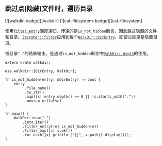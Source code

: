 ## 跳过点(隐藏)文件时，遍历目录

[![walkdir-badge]][walkdir] [![cat-filesystem-badge]][cat-filesystem]

使用[`filter_entry`]深度递归，传递的是`is_not_hidden`断言，因此跳过隐藏的文件和目录。[`Iterator::filter`]应用到每个[`WalkDir::DirEntry`]，即使父目录是隐藏目录。

根目录`"."`的结果输出，是通过`is_not_hidden`断言中[`WalkDir::depth`]的使用。

```rust,no_run
extern crate walkdir;

use walkdir::{DirEntry, WalkDir};

fn is_not_hidden(entry: &DirEntry) -> bool {
    entry
         .file_name()
         .to_str()
         .map(|s| entry.depth() == 0 || !s.starts_with("."))
         .unwrap_or(false)
}

fn main() {
    WalkDir::new(".")
        .into_iter()
        .filter_entry(|e| is_not_hidden(e))
        .filter_map(|v| v.ok())
        .for_each(|x| println!("{}", x.path().display()));
}
```

[`filter_entry`]: https://docs.rs/walkdir/*/walkdir/struct.IntoIter.html#method.filter_entry
[`iterator::filter`]: https://doc.rust-lang.org/std/iter/trait.Iterator.html#method.filter
[`walkdir::depth`]: https://docs.rs/walkdir/*/walkdir/struct.DirEntry.html#method.depth
[`walkdir::direntry`]: https://docs.rs/walkdir/*/walkdir/struct.DirEntry.html
